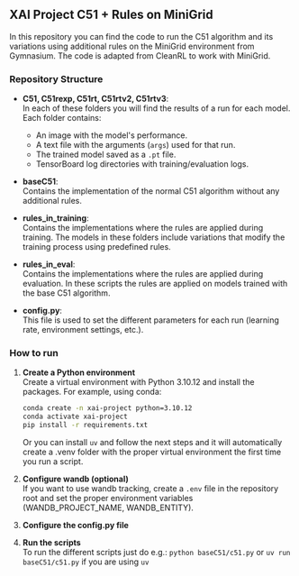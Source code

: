 ## XAI Project C51 + Rules on MiniGrid

In this repository you can find the code to run the C51 algorithm and its variations using additional rules on the MiniGrid environment from Gymnasium. The code is adapted from CleanRL to work with MiniGrid.

### Repository Structure

- **C51, C51rexp, C51rt, C51rtv2, C51rtv3**:  
  In each of these folders you will find the results of a run for each model. Each folder contains:
  - An image with the model's performance.
  - A text file with the arguments (`args`) used for that run.
  - The trained model saved as a `.pt` file.
  - TensorBoard log directories with training/evaluation logs.
  
- **baseC51**:  
  Contains the implementation of the normal C51 algorithm without any additional rules.

- **rules_in_training**:  
  Contains the implementations where the rules are applied during training. The models in these folders include variations that modify the training process using predefined rules.

- **rules_in_eval**:  
  Contains the implementations where the rules are applied during evaluation. In these scripts the rules are applied on models trained with the base C51 algorithm.

- **config.py**:  
  This file is used to set the different parameters for each run (learning rate, environment settings, etc.).

### How to run

1. **Create a Python environment**  
   Create a virtual environment with Python 3.10.12 and install the packages. For example, using conda:
   ```bash
   conda create -n xai-project python=3.10.12
   conda activate xai-project
   pip install -r requirements.txt
   ```

   Or you can install `uv` and follow the next steps and it will automatically create a .venv folder with the proper virtual environment the first time you run a script.
2. **Configure wandb (optional)** \
   If you want to use wandb tracking, create a `.env` file in the repository root and set the proper environment variables (WANDB_PROJECT_NAME, WANDB_ENTITY).

3. **Configure the config.py file**

4. **Run the scripts** \
   To run the different scripts just do e.g.: ```python baseC51/c51.py``` or ```uv run baseC51/c51.py``` if you are using `uv` 
